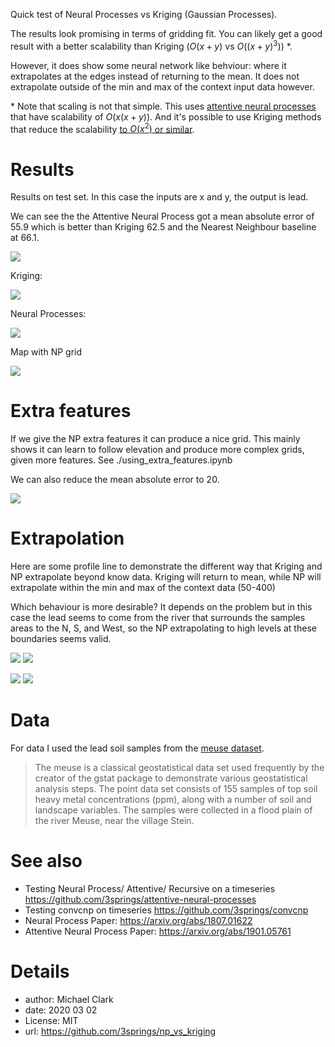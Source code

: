 Quick test of Neural Processes vs Kriging (Gaussian Processes). 


The results look promising in terms of gridding fit. You can likely get a good result with a better scalability than Kriging ($O(x+y)$ vs $O((x+y)^3)$) *.

However, it does show some neural network like behviour: where it extrapolates at the edges instead of returning to the mean. It does not extrapolate outside of the min and max of the context input data however.

\* Note that scaling is not that simple. This uses [attentive neural processes](https://arxiv.org/pdf/1901.05761.pdf) that have scalability of $O(x(x+y))$. And it's possible to use Kriging methods that reduce the scalability [to $O(x^2)$ or similar](https://arxiv.org/abs/1809.11165).



# Results 

Results on test set. In this case the inputs are x and y, the output is lead.

We can see the the Attentive Neural Process got a mean absolute error of 55.9 which is better than Kriging 62.5 and the Nearest Neighbour baseline at 66.1.

![](docs/box_plot.png)

Kriging:

![](docs/kriging.png)


Neural Processes:

![](docs/np_grid.png)


Map with NP grid

![](docs/map.png)


# Extra features

If we give the NP extra features it can produce a nice grid. This mainly shows it can learn to follow elevation and produce more complex grids, given more features. See ./using_extra_features.ipynb

We can also reduce the mean absolute error to 20.

![](docs/np_grid_extra_info.png)

# Extrapolation

Here are some profile line to demonstrate the different way that Kriging and NP extrapolate beyond know data. Kriging will return to mean, while NP will extrapolate within the min and max of the context data (50-400)

Which behaviour is more desirable? It depends on the problem but in this case the lead seems to come from the river that surrounds the samples areas to the N, S, and West, so the NP extrapolating to high levels at these boundaries seems valid.

![](docs/profile_kriging.png)
![](docs/lines_kriging.png)


![](docs/profile_np.png)
![](docs/lines_np.png)

# Data 
For data I used the lead soil samples from the [meuse dataset](http://spatial-analyst.net/book/meusegrids). 

> The meuse is a classical geostatistical data set used frequently by the creator of the gstat package to demonstrate various geostatistical analysis steps. The point data set consists of 155 samples of top soil heavy metal concentrations (ppm), along with a number of soil and landscape variables. The samples were collected in a flood plain of the river Meuse, near the village Stein. 

# See also

- Testing Neural Process/ Attentive/ Recursive on a timeseries https://github.com/3springs/attentive-neural-processes
- Testing convcnp on timeseries https://github.com/3springs/convcnp
- Neural Process Paper: https://arxiv.org/abs/1807.01622
- Attentive Neural Process Paper: https://arxiv.org/abs/1901.05761


# Details

- author: Michael Clark
- date: 2020 03 02
- License: MIT
- url: https://github.com/3springs/np_vs_kriging

